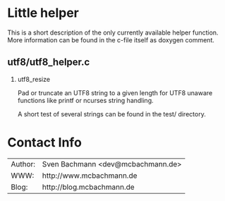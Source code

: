 Little helper
=============

This is a short description of the only currently available helper function.
More information can be found in the c-file itself as doxygen comment.

utf8/utf8_helper.c
------------------

1. utf8_resize

   Pad or truncate an UTF8 string to a given length for UTF8 unaware functions
   like printf or ncurses string handling.

   A short test of several strings can be found in the test/ directory.

Contact Info
============

<table>
  <tr>
    <td>Author:</td>
    <td>Sven Bachmann &lt;dev@mcbachmann.de&gt;</td>
  </tr>
  <tr>
    <td>WWW:</td>
    <td>http://www.mcbachmann.de</td>
  </tr>
  <tr>
    <td>Blog:</td>
    <td>http://blog.mcbachmann.de</td>
  </tr>
</table>

